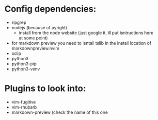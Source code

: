 # Config dependencies:
- ripgrep
- nodejs (because of pyright)
    - install from the node website (just google it, ill put isntructions here at some point)
- for markdown preview you need to isntall tslib in the install location of markdownpreview.nvim
- xclip
- python3
- python3-pip
- python3-venv

# Plugins to look into:
- vim-fugitive
- vim-rhubarb
- markdown-preview (check the name of this one
